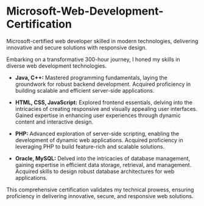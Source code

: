 # Microsoft-Web-Development-Certification
Microsoft-certified web developer skilled in modern technologies, delivering innovative and secure solutions with responsive design.

Embarking on a transformative 300-hour journey, I honed my skills in diverse web development technologies.

- **Java, C++:**
  Mastered programming fundamentals, laying the groundwork for robust backend development. Acquired proficiency in building scalable and efficient server-side applications.

- **HTML, CSS, JavaScript:**
  Explored frontend essentials, delving into the intricacies of creating responsive and visually appealing user interfaces. Gained expertise in enhancing user experiences through dynamic content and interactive design.

- **PHP:**
  Advanced exploration of server-side scripting, enabling the development of dynamic web applications. Acquired proficiency in leveraging PHP to build feature-rich and scalable solutions.

- **Oracle, MySQL:**
  Delved into the intricacies of database management, gaining expertise in efficient data storage, retrieval, and management. Acquired skills to design robust database architectures for web applications.

This comprehensive certification validates my technical prowess, ensuring proficiency in delivering innovative, secure, and responsive web solutions.
